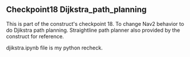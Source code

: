 ## Checkpoint18 Dijkstra_path_planning

This is part of the construct's checkpoint 18. To change Nav2 behavior to do Djikstra path planning.
Straightline path planner also provided by the construct for reference.

djikstra.ipynb file is my python recheck.

